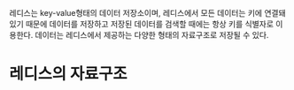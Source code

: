 레디스는 key-value형태의 데이터 저장소이며, 레디스에서 모든 데이터는 키에 연결돼 있기 때문에 데이터를 저장하고 저장된 데이터를 검색할 때에는 항상 키를 식별자로 이용한다.
데이터는 레디스에서 제공하는 다양한 형태의 자료구조로 저장될 수 있다.

# 레디스의 자료구조

